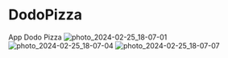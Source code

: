 # DodoPizza
App Dodo Pizza
![photo_2024-02-25_18-07-01](https://github.com/Daulet6080/DodoPizza/assets/112867425/e88e9554-c09e-4b6d-bcfa-a66168913201)
![photo_2024-02-25_18-07-04](https://github.com/Daulet6080/DodoPizza/assets/112867425/b7bb61cd-fa56-4b64-a26c-77fe481f6fa2)
![photo_2024-02-25_18-07-07](https://github.com/Daulet6080/DodoPizza/assets/112867425/12c401a6-31c4-43ef-bf50-2ce84cb10f2c)
